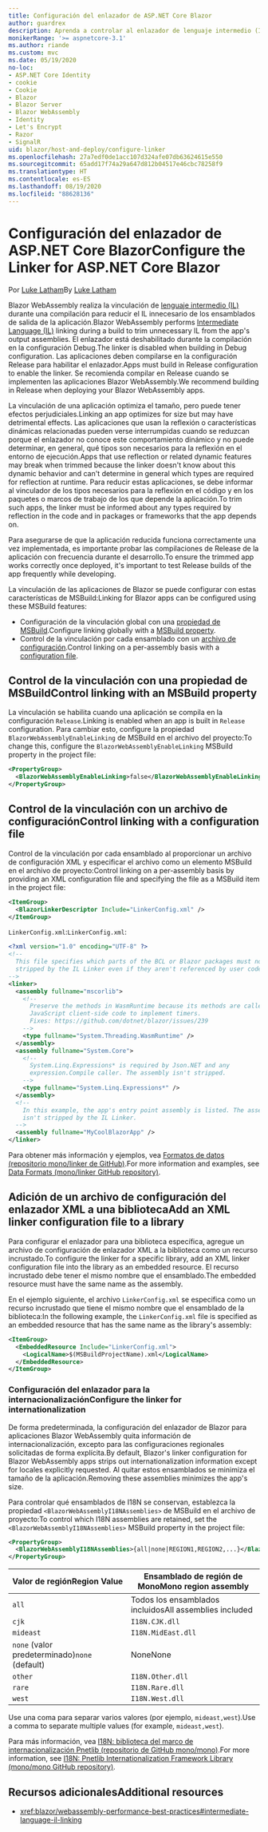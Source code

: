 ```yaml
---
title: Configuración del enlazador de ASP.NET Core Blazor
author: guardrex
description: Aprenda a controlar al enlazador de lenguaje intermedio (IL) al crear una aplicación Blazor.
monikerRange: '>= aspnetcore-3.1'
ms.author: riande
ms.custom: mvc
ms.date: 05/19/2020
no-loc:
- ASP.NET Core Identity
- cookie
- Cookie
- Blazor
- Blazor Server
- Blazor WebAssembly
- Identity
- Let's Encrypt
- Razor
- SignalR
uid: blazor/host-and-deploy/configure-linker
ms.openlocfilehash: 27a7edf0de1acc107d324afe07db63624615e550
ms.sourcegitcommit: 65add17f74a29a647d812b04517e46cbc78258f9
ms.translationtype: HT
ms.contentlocale: es-ES
ms.lasthandoff: 08/19/2020
ms.locfileid: "88628136"
---
```

# <a name="configure-the-linker-for-aspnet-core-no-locblazor"></a><span data-ttu-id="f3384-103">Configuración del enlazador de ASP.NET Core Blazor</span><span class="sxs-lookup"><span data-stu-id="f3384-103">Configure the Linker for ASP.NET Core Blazor</span></span>

<span data-ttu-id="f3384-104">Por [Luke Latham](https://github.com/guardrex)</span><span class="sxs-lookup"><span data-stu-id="f3384-104">By [Luke Latham](https://github.com/guardrex)</span></span>

<span data-ttu-id="f3384-105">Blazor WebAssembly realiza la vinculación de [lenguaje intermedio (IL)](/dotnet/standard/managed-code#intermediate-language--execution) durante una compilación para reducir el IL innecesario de los ensamblados de salida de la aplicación.</span><span class="sxs-lookup"><span data-stu-id="f3384-105">Blazor WebAssembly performs [Intermediate Language (IL)](/dotnet/standard/managed-code#intermediate-language--execution) linking during a build to trim unnecessary IL from the app's output assemblies.</span></span> <span data-ttu-id="f3384-106">El enlazador está deshabilitado durante la compilación en la configuración Debug.</span><span class="sxs-lookup"><span data-stu-id="f3384-106">The linker is disabled when building in Debug configuration.</span></span> <span data-ttu-id="f3384-107">Las aplicaciones deben compilarse en la configuración Release para habilitar el enlazador.</span><span class="sxs-lookup"><span data-stu-id="f3384-107">Apps must build in Release configuration to enable the linker.</span></span> <span data-ttu-id="f3384-108">Se recomienda compilar en Release cuando se implementen las aplicaciones Blazor WebAssembly.</span><span class="sxs-lookup"><span data-stu-id="f3384-108">We recommend building in Release when deploying your Blazor WebAssembly apps.</span></span> 

<span data-ttu-id="f3384-109">La vinculación de una aplicación optimiza el tamaño, pero puede tener efectos perjudiciales.</span><span class="sxs-lookup"><span data-stu-id="f3384-109">Linking an app optimizes for size but may have detrimental effects.</span></span> <span data-ttu-id="f3384-110">Las aplicaciones que usan la reflexión o características dinámicas relacionadas pueden verse interrumpidas cuando se reduzcan porque el enlazador no conoce este comportamiento dinámico y no puede determinar, en general, qué tipos son necesarios para la reflexión en el entorno de ejecución.</span><span class="sxs-lookup"><span data-stu-id="f3384-110">Apps that use reflection or related dynamic features may break when trimmed because the linker doesn't know about this dynamic behavior and can't determine in general which types are required for reflection at runtime.</span></span> <span data-ttu-id="f3384-111">Para reducir estas aplicaciones, se debe informar al vinculador de los tipos necesarios para la reflexión en el código y en los paquetes o marcos de trabajo de los que depende la aplicación.</span><span class="sxs-lookup"><span data-stu-id="f3384-111">To trim such apps, the linker must be informed about any types required by reflection in the code and in packages or frameworks that the app depends on.</span></span> 

<span data-ttu-id="f3384-112">Para asegurarse de que la aplicación reducida funciona correctamente una vez implementada, es importante probar las compilaciones de Release de la aplicación con frecuencia durante el desarrollo.</span><span class="sxs-lookup"><span data-stu-id="f3384-112">To ensure the trimmed app works correctly once deployed, it's important to test Release builds of the app frequently while developing.</span></span>

<span data-ttu-id="f3384-113">La vinculación de las aplicaciones de Blazor se puede configurar con estas características de MSBuild:</span><span class="sxs-lookup"><span data-stu-id="f3384-113">Linking for Blazor apps can be configured using these MSBuild features:</span></span>

* <span data-ttu-id="f3384-114">Configuración de la vinculación global con una [propiedad de MSBuild](#control-linking-with-an-msbuild-property).</span><span class="sxs-lookup"><span data-stu-id="f3384-114">Configure linking globally with a [MSBuild property](#control-linking-with-an-msbuild-property).</span></span>
* <span data-ttu-id="f3384-115">Control de la vinculación por cada ensamblado con un [archivo de configuración](#control-linking-with-a-configuration-file).</span><span class="sxs-lookup"><span data-stu-id="f3384-115">Control linking on a per-assembly basis with a [configuration file](#control-linking-with-a-configuration-file).</span></span>

## <a name="control-linking-with-an-msbuild-property"></a><span data-ttu-id="f3384-116">Control de la vinculación con una propiedad de MSBuild</span><span class="sxs-lookup"><span data-stu-id="f3384-116">Control linking with an MSBuild property</span></span>

<span data-ttu-id="f3384-117">La vinculación se habilita cuando una aplicación se compila en la configuración `Release`.</span><span class="sxs-lookup"><span data-stu-id="f3384-117">Linking is enabled when an app is built in `Release` configuration.</span></span> <span data-ttu-id="f3384-118">Para cambiar esto, configure la propiedad `BlazorWebAssemblyEnableLinking` de MSBuild en el archivo del proyecto:</span><span class="sxs-lookup"><span data-stu-id="f3384-118">To change this, configure the `BlazorWebAssemblyEnableLinking` MSBuild property in the project file:</span></span>

```xml
<PropertyGroup>
  <BlazorWebAssemblyEnableLinking>false</BlazorWebAssemblyEnableLinking>
</PropertyGroup>
```

## <a name="control-linking-with-a-configuration-file"></a><span data-ttu-id="f3384-119">Control de la vinculación con un archivo de configuración</span><span class="sxs-lookup"><span data-stu-id="f3384-119">Control linking with a configuration file</span></span>

<span data-ttu-id="f3384-120">Control de la vinculación por cada ensamblado al proporcionar un archivo de configuración XML y especificar el archivo como un elemento MSBuild en el archivo de proyecto:</span><span class="sxs-lookup"><span data-stu-id="f3384-120">Control linking on a per-assembly basis by providing an XML configuration file and specifying the file as a MSBuild item in the project file:</span></span>

```xml
<ItemGroup>
  <BlazorLinkerDescriptor Include="LinkerConfig.xml" />
</ItemGroup>
```

<span data-ttu-id="f3384-121">`LinkerConfig.xml`:</span><span class="sxs-lookup"><span data-stu-id="f3384-121">`LinkerConfig.xml`:</span></span>

```xml
<?xml version="1.0" encoding="UTF-8" ?>
<!--
  This file specifies which parts of the BCL or Blazor packages must not be
  stripped by the IL Linker even if they aren't referenced by user code.
-->
<linker>
  <assembly fullname="mscorlib">
    <!--
      Preserve the methods in WasmRuntime because its methods are called by 
      JavaScript client-side code to implement timers.
      Fixes: https://github.com/dotnet/blazor/issues/239
    -->
    <type fullname="System.Threading.WasmRuntime" />
  </assembly>
  <assembly fullname="System.Core">
    <!--
      System.Linq.Expressions* is required by Json.NET and any 
      expression.Compile caller. The assembly isn't stripped.
    -->
    <type fullname="System.Linq.Expressions*" />
  </assembly>
  <!--
    In this example, the app's entry point assembly is listed. The assembly
    isn't stripped by the IL Linker.
  -->
  <assembly fullname="MyCoolBlazorApp" />
</linker>
```

<span data-ttu-id="f3384-122">Para obtener más información y ejemplos, vea [Formatos de datos (repositorio mono/linker de GitHub)](https://github.com/mono/linker/blob/master/docs/data-formats.md).</span><span class="sxs-lookup"><span data-stu-id="f3384-122">For more information and examples, see [Data Formats (mono/linker GitHub repository)](https://github.com/mono/linker/blob/master/docs/data-formats.md).</span></span>

## <a name="add-an-xml-linker-configuration-file-to-a-library"></a><span data-ttu-id="f3384-123">Adición de un archivo de configuración del enlazador XML a una biblioteca</span><span class="sxs-lookup"><span data-stu-id="f3384-123">Add an XML linker configuration file to a library</span></span>

<span data-ttu-id="f3384-124">Para configurar el enlazador para una biblioteca específica, agregue un archivo de configuración de enlazador XML a la biblioteca como un recurso incrustado.</span><span class="sxs-lookup"><span data-stu-id="f3384-124">To configure the linker for a specific library, add an XML linker configuration file into the library as an embedded resource.</span></span> <span data-ttu-id="f3384-125">El recurso incrustado debe tener el mismo nombre que el ensamblado.</span><span class="sxs-lookup"><span data-stu-id="f3384-125">The embedded resource must have the same name as the assembly.</span></span>

<span data-ttu-id="f3384-126">En el ejemplo siguiente, el archivo `LinkerConfig.xml` se especifica como un recurso incrustado que tiene el mismo nombre que el ensamblado de la biblioteca:</span><span class="sxs-lookup"><span data-stu-id="f3384-126">In the following example, the `LinkerConfig.xml` file is specified as an embedded resource that has the same name as the library's assembly:</span></span>

```xml
<ItemGroup>
  <EmbeddedResource Include="LinkerConfig.xml">
    <LogicalName>$(MSBuildProjectName).xml</LogicalName>
  </EmbeddedResource>
</ItemGroup>
```

### <a name="configure-the-linker-for-internationalization"></a><span data-ttu-id="f3384-127">Configuración del enlazador para la internacionalización</span><span class="sxs-lookup"><span data-stu-id="f3384-127">Configure the linker for internationalization</span></span>

<span data-ttu-id="f3384-128">De forma predeterminada, la configuración del enlazador de Blazor para aplicaciones Blazor WebAssembly quita información de internacionalización, excepto para las configuraciones regionales solicitadas de forma explícita.</span><span class="sxs-lookup"><span data-stu-id="f3384-128">By default, Blazor's linker configuration for Blazor WebAssembly apps strips out internationalization information except for locales explicitly requested.</span></span> <span data-ttu-id="f3384-129">Al quitar estos ensamblados se minimiza el tamaño de la aplicación.</span><span class="sxs-lookup"><span data-stu-id="f3384-129">Removing these assemblies minimizes the app's size.</span></span>

<span data-ttu-id="f3384-130">Para controlar qué ensamblados de I18N se conservan, establezca la propiedad `<BlazorWebAssemblyI18NAssemblies>` de MSBuild en el archivo de proyecto:</span><span class="sxs-lookup"><span data-stu-id="f3384-130">To control which I18N assemblies are retained, set the `<BlazorWebAssemblyI18NAssemblies>` MSBuild property in the project file:</span></span>

```xml
<PropertyGroup>
  <BlazorWebAssemblyI18NAssemblies>{all|none|REGION1,REGION2,...}</BlazorWebAssemblyI18NAssemblies>
</PropertyGroup>
```

| <span data-ttu-id="f3384-131">Valor de región</span><span class="sxs-lookup"><span data-stu-id="f3384-131">Region Value</span></span>     | <span data-ttu-id="f3384-132">Ensamblado de región de Mono</span><span class="sxs-lookup"><span data-stu-id="f3384-132">Mono region assembly</span></span>    |
| ---------------- | ----------------------- |
| `all`            | <span data-ttu-id="f3384-133">Todos los ensamblados incluidos</span><span class="sxs-lookup"><span data-stu-id="f3384-133">All assemblies included</span></span> |
| `cjk`            | `I18N.CJK.dll`          |
| `mideast`        | `I18N.MidEast.dll`      |
| <span data-ttu-id="f3384-134">`none` (valor predeterminado)</span><span class="sxs-lookup"><span data-stu-id="f3384-134">`none` (default)</span></span> | <span data-ttu-id="f3384-135">None</span><span class="sxs-lookup"><span data-stu-id="f3384-135">None</span></span>                    |
| `other`          | `I18N.Other.dll`        |
| `rare`           | `I18N.Rare.dll`         |
| `west`           | `I18N.West.dll`         |

<span data-ttu-id="f3384-136">Use una coma para separar varios valores (por ejemplo, `mideast,west`).</span><span class="sxs-lookup"><span data-stu-id="f3384-136">Use a comma to separate multiple values (for example, `mideast,west`).</span></span>

<span data-ttu-id="f3384-137">Para más información, vea [I18N: biblioteca del marco de internacionalización Pnetlib (repositorio de GitHub mono/mono)](https://github.com/mono/mono/tree/master/mcs/class/I18N).</span><span class="sxs-lookup"><span data-stu-id="f3384-137">For more information, see [I18N: Pnetlib Internationalization Framework Library (mono/mono GitHub repository)](https://github.com/mono/mono/tree/master/mcs/class/I18N).</span></span>

## <a name="additional-resources"></a><span data-ttu-id="f3384-138">Recursos adicionales</span><span class="sxs-lookup"><span data-stu-id="f3384-138">Additional resources</span></span>

* <xref:blazor/webassembly-performance-best-practices#intermediate-language-il-linking>
